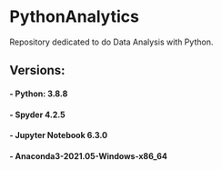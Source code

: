 # PythonAnalytics
Repository dedicated to do Data Analysis with Python.

## Versions:
#### - Python: 3.8.8
#### - Spyder 4.2.5
#### - Jupyter Notebook 6.3.0
#### - Anaconda3-2021.05-Windows-x86_64